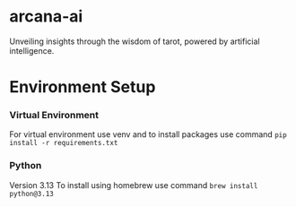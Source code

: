 # arcana-ai
Unveiling insights through the wisdom of tarot, powered by artificial intelligence.

# Environment Setup

### Virtual Environment

For virtual environment use venv and to install packages use command
`pip install -r requirements.txt`

### Python

Version 3.13
To install using homebrew use command 
`brew install python@3.13`